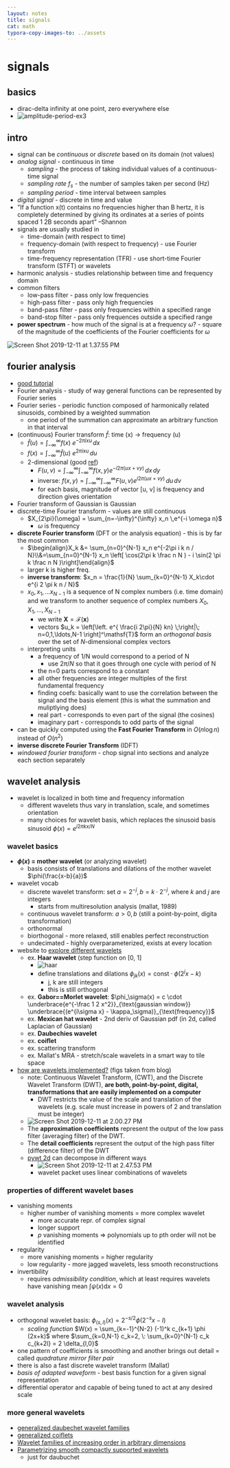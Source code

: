 ```yaml
---
layout: notes
title: signals
cat: math
typora-copy-images-to: ../assets
---
```


#  signals

## basics

- dirac-delta infinity at one point, zero everywhere else
- ![amplitude-period-ex3](../assets/amplitude-period-ex3.svg)

## intro

- signal can be *continuous* or *discrete* based on its domain (not values)
- *analog signal* - continuous in time
  - *sampling* - the process of taking individual values of a continuous-time signal
  - *sampling rate* $f_s$ - the number of samples taken per second (Hz)
  - *sampling period* - time interval between samples
- *digital signal* - discrete in time and value
- ”If a function x(t) contains no frequencies higher than B hertz, it is completely determined by giving its ordinates at a series of points spaced 1 2B seconds apart” –Shannon
- signals are usually studied in
  - time-domain (with respect to time)
  - frequency-domain (with respect to frequency) - use Fourier transform
  - time-frequency representation (TFR) - use short-time Fourier transform (STFT) or wavelets
- harmonic analysis - studies relationship between time and frequency domain
- common filters
  - low-pass filter - pass only low frequencies
  - high-pass filter - pass only high frequencies
  - band-pass filter - pass only frequencies within a specified range
  - band-stop filter - pass only frequences outside a specified range
- **power spectrum** - how much of the signal is at a frequency $\omega$? - square of the magnitude of the coefficients of the Fourier coefficients for $\omega$

![Screen Shot 2019-12-11 at 1.37.55 PM](../assets/transforms.png)

## fourier analysis

- [good tutorial](http://www.thefouriertransform.com/)
- Fourier analysis - study of way general functions can be represented by Fourier series
- Fourier series - periodic function composed of harmonically related sinusoids, combined by a weighted summation
  - one period of the summation can approximate an arbitrary function in that interval
- (continuous) Fourier transform $\hat f$: time (x) -> frequency (u)
    - $\hat{f}(u) = \int_{-\infty}^{\infty} f(x)\ e^{-2\pi i x u}\,dx$
    - $f(x) = \int_{-\infty}^{\infty} \hat f(u)\ e^{2\pi i x u} \,du$
    - 2-dimensional (good [ref](http://www.robots.ox.ac.uk/~az/lectures/ia/lect2.pdf))
        - $F(u, v) = \int_{-\infty}^{\infty} \int_{-\infty}^{\infty} f(x, y) e^{-i 2 \pi (ux + vy)}\,dx\, dy$
        - inverse: $f(x,y) = \int_{-\infty}^{\infty} \int_{-\infty}^{\infty} F(u, v) e^{i 2 \pi (ux + vy)}\,du\, dv$
        - for each basis, magnitude of vector [u, v] is frequency and direction gives orientation
- Fourier transform of Gaussian is Gaussian
- discrete-time Fourier transform - values are still continuous
  - $X_{2\pi}(\omega) = \sum_{n=-\infty}^{\infty} x_n \,e^{-i \omega n}$
    - $\omega$ is frequency
- **discrete Fourier transform**  (DFT or the analysis equation) - this is by far the most common
    - $\begin{align}X_k &= \sum_{n=0}^{N-1} x_n e^{-2\pi i k n / N}\\&=\sum_{n=0}^{N-1} x_n \left[ \cos(2\pi k \frac n N ) - i \sin(2 \pi k \frac n N )\right]\end{align}$
    - larger k is higher freq.
    - **inverse transform**: $x_n = \frac{1}{N} \sum_{k=0}^{N-1} X_k\cdot e^{i 2 \pi k n / N}$
    - $x_0, x_1, ... x_{N-1}$ is a sequence of N complex numbers (i.e. time domain) and we transform to another sequence of complex numbers $X_0, X_1, ..., X_{N-1}$
        - we write $\mathbf X = \mathcal F (\mathbf x)$ 
        - vectors $u_k = \left[\left. e^{ \frac{i 2\pi}{N} kn} \;\right|\; n=0,1,\ldots,N-1 \right]^\mathsf{T}$
          form an *orthogonal basis* over the set of *N*-dimensional complex vectors
    - interpreting units
      - a frequency of 1/N would correspond to a period of N
        - use $2\pi/N$ so that it goes through one cycle with period of N
      - the n=0 parts correspond to a constant
      - all other frequencies are integer multiples of the first fundamental frequency
      - finding coefs: basically want to use the correlation between the signal and the basis element (this is what the summation and muliptlying does)
      - real part - corresponds to even part of the signal (the cosines)
      - imaginary part - corresponds to odd parts of the signal
- can be quickly computed using the **Fast Fourier Transform** in $O(n \log n)$ instead of $O(n^2)$
- **inverse discrete Fourier Transform** (IDFT) 
- *windowed fourier transform* - chop signal into sections and analyze each section separately

## wavelet analysis

- wavelet is localized in both time and frequency information
  - different wavelets thus vary in translation, scale, and sometimes orientation
  - many choices for wavelet basis, which replaces the sinusoid basis sinusoid $\phi(x) = e^{i 2 \pi k x/N}$

### wavelet basics

- **$\phi(x)$ = mother wavelet** (or analyzing wavelet)
  - basis consists of translations and dilations of the mother wavelet $\phi(\frac{x-b}{a})$
- wavelet vocab
  - discrete wavelet transform: set $a=2^{-j}, b = k \cdot 2^{-j}$, where $k$ and $j$ are integers
    - starts from multiresolution analysis (mallat, 1989)
  - continuous wavelet transform: $a > 0, b$ (still a point-by-point, digita transformation)
  - orthonormal
  - biorthogonal - more relaxed, still enables perfect reconstruction
  - undecimated - highly overparameterized, exists at every location
- website to [explore different wavelets](http://wavelets.pybytes.com/)
  - ex. **Haar wavelet** (step function on [0, 1]
    - ![haar](../assets/haar.png)
    - define translations and dilations $\phi_{jk}(x) = \text{const} \cdot \phi(2^j x - k)$
      - j, k are still integers
      - this is still orthogonal
  - ex. **Gabor==Morlet wavelet**: $\phi_\sigma(x) = c \cdot \underbrace{e^{-\frac 1 2 x^2}}_{\text{gaussian window}} \underbrace{(e^{i\sigma x} - \kappa_\sigma)}_{\text{frequency}}$
  - ex. **Mexican hat wavelet** - 2nd deriv of Gaussian pdf (in 2d, called Laplacian of Gaussian)
  - ex. **Daubechies wavelet**
  - ex. **coiflet**
  - ex. scattering transform
  - ex. Mallat's MRA - stretch/scale wavelets in a smart way to tile space
- [how are wavelets implemented?]() (figs taken from blog)
  - note: Continuous Wavelet Transform, (CWT), and the Discrete Wavelet Transform (DWT), **are both, point-by-point, digital, transformations that are easily implemented on a computer**
    - DWT restricts the value of the scale and translation of the wavelets (e.g. scale must increase in powers of 2 and translation must be integer)
  - ![Screen Shot 2019-12-11 at 2.00.27 PM](../assets/wavelet_comp.png)
  - The **approximation coefficients** represent the output of the low pass filter (averaging filter) of the DWT.
  - The **detail coefficients** represent the output of the high pass filter (difference filter) of the DWT
  - [pywt 2d](https://pywavelets.readthedocs.io/en/latest/ref/2d-decompositions-overview.html) can decompose in different ways
    - ![Screen Shot 2019-12-11 at 2.47.53 PM](../assets/wavelet_coefs.png)
    - wavelet packet uses linear combinations of wavelets

### properties of different wavelet bases

- vanishing moments
  - higher number of vanishing moments = more complex wavelet
    - more accurate repr. of complex signal
    - longer support
    - *p* vanishing moments => polynomials up to pth order will not be identified
- regularity
  - more vanishing moments = higher regularity
  - low regularity - more jagged wavelets, less smooth reconstructions
- invertibility
  - requires *admissibility condition*, which at least requires wavelets have vanishing mean $\int \psi(x) \mathrm{d} x=0$ 

### wavelet analysis

- orthogonal wavelet basis: $\phi_{(s,l)} (x) = 2^{-s/2} \phi (2^{-s} x-l)$
  - *scaling function* $W(x) = \sum_{k=-1}^{N-2} (-1)^k c_{k+1} \phi (2x+k)$ where $\sum_{k=0,N-1} c_k=2, \: \sum_{k=0}^{N-1} c_k c_{k+2l} = 2 \delta_{l,0}$
- one pattern of coefficients is smoothing and another brings out detail = called *quadrature mirror filter pair*
- there is also a fast discrete wavelet transform (Mallat)
- *basis of adapted waveform* - best basis function for a given signal representation
- differential operator and capable of being tuned to act at any desired scale



### more general wavelets

- [generalized daubechet wavelet families](http://bigwww.epfl.ch/publications/vonesch0702.pdf)
- [generalized coiflets](https://pdfs.semanticscholar.org/46e3/4016b8c4b187118e83392242c2165a6db3db.pdf)
- [Wavelet families of increasing order in arbitrary dimensions](https://ieeexplore.ieee.org/abstract/document/826784)
- [Parametrizing smooth compactly supported wavelets](https://www.ams.org/journals/tran/1993-338-02/S0002-9947-1993-1107031-8/)
  - just for daubuchet